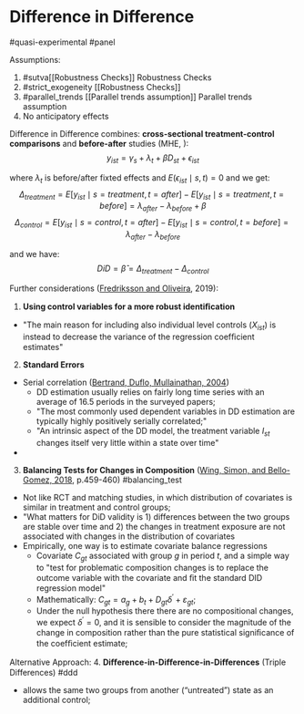 # Difference in Difference
#quasi-experimental #panel

Assumptions:
1. #sutva[[Robustness Checks]] Robustness Checks
2. #strict_exogeneity [[Robustness Checks]] 
3. #parallel_trends [[Parallel trends assumption]] Parallel trends assumption
4. No anticipatory effects 

Difference in Difference combines:
**cross-sectional treatment-control comparisons** and **before-after** studies (MHE, ): 
$$y_{ist}= \gamma_{s} + \lambda_{t} + \beta D_{st} + \epsilon_{ist}$$

where $\lambda_t$ is before/after fixted effects and $E(\epsilon_{ist} \mid s,t) = 0$ and we get:
$$\Delta_{treatment} = E[y_{ist} \mid s = treatment, t = after] - E[y_{ist} \mid s = treatment, t = before] = \lambda_{after} - \lambda_{before} + \beta$$
$$\Delta_{control} = E[y_{ist} \mid s = control, t = after] - E[y_{ist} \mid s = control, t = before] = \lambda_{after} - \lambda_{before}$$

and we have:
$$DiD = \hat{\beta} = \Delta_{treatment} - \Delta_{control}$$

Further considerations ([Fredriksson and Oliveira](https://www.scielo.br/j/rmj/a/KhRXgcqvzFcRFmtfZB5zF7b/?lang=en&format=html), 2019):
1. **Using control variables for a more robust identiﬁcation**
- "The main reason for including also individual level controls ($X_{ist}$) is instead to decrease the variance of the regression coefﬁcient estimates"

2. **Standard Errors**
- Serial correlation ([Bertrand, Duflo, Mullainathan, 2004](https://doi.org/10.1162/003355304772839588))
    - DD estimation usually relies on fairly long time series with an average of 16.5 periods in the surveyed papers;
    - "The most commonly used dependent variables in DD estimation are typically highly positively serially correlated;"
    - "An intrinsic aspect of the DD model, the treatment variable $I_{st}$ changes itself very little within a state over time"
- 

3. **Balancing Tests for Changes in Composition** ([Wing, Simon, and Bello-Gomez, 2018](https://www.annualreviews.org/doi/pdf/10.1146/annurev-publhealth-040617-013507), p.459-460) #balancing_test
- Not like RCT and matching studies, in which distribution of covariates is similar in treatment and control groups;
- "What matters for DiD validity is 1) differences between the two groups are stable over time and 2) the changes in treatment exposure are not associated with changes in the distribution of covariates
- Empirically, one way is to estimate covariate balance regressions
    - Covariate $C_{gt}$ associated with group $g$ in period $t$, and a simple way to "test for problematic composition changes is to replace the outcome variable with the covariate and ﬁt the standard DID regression model"
    - Mathematically: $C_{gt}= a_g+ b_t+ D_{gt}\delta^{'}+ \varepsilon_{gt}$;
    - Under the null hypothesis there there are no compositional changes, we expect $\delta^{'} = 0$, and it is sensible to consider the magnitude of the change in composition rather than the pure statistical signiﬁcance of the coefﬁcient estimate;

Alternative Approach:
4. **Diﬀerence-in-Diﬀerence-in-Diﬀerences** (Triple Differences) #ddd
- allows the same two groups from another (“untreated”) state as an additional control;